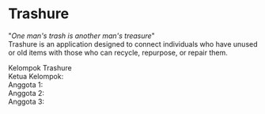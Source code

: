 # Trashure
"*One man's trash is another man's treasure*"  
Trashure is an application designed to connect individuals who have unused or old items with those who can recycle, repurpose, or repair them.

Kelompok Trashure  
Ketua Kelompok:  
Anggota 1:   
Anggota 2:   
Anggota 3:   
